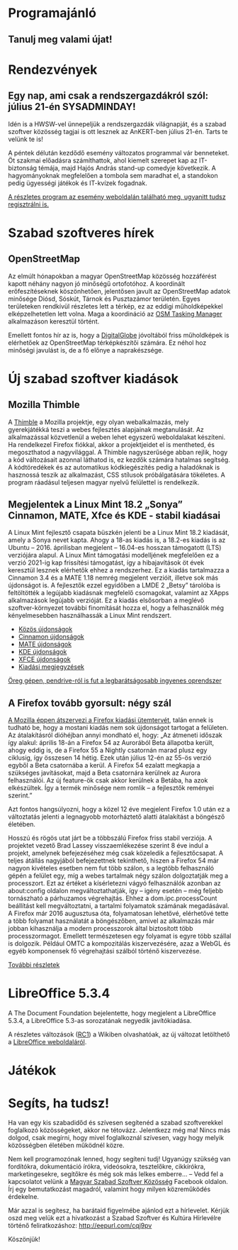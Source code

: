 # Programajánló

## Tanulj meg valami újat!

# Rendezvények

## Egy nap, ami csak a rendszergazdákról szól: július 21-én SYSADMINDAY! 

Idén is a HWSW-vel ünnepeljük a rendszergazdák világnapját, és a szabad szoftver közösség tagjai is ott lesznek az AnKERT-ben július 21-én. Tarts te velünk te is!

A péntek délután kezdődő esemény változatos programmal vár benneteket. Öt szakmai előadásra számíthattok, ahol kiemelt szerepet kap az IT-biztonság témája, majd Hajós András stand-up comedyje következik. A hagyományoknak megfelelően a tombola sem maradhat el, a standokon pedig ügyességi játékok és IT-kvízek fogadnak.

[A részletes program az esemény weboldalán található meg, ugyanitt tudsz regisztrálni is.](https://rendezveny.hwsw.hu/)

# Szabad szoftveres hírek

## OpenStreetMap

Az elmúlt hónapokban a magyar OpenStreetMap közösség hozzáférést kapott néhány nagyon jó minőségű ortofotóhoz. A koordinált erőfeszítéseknek köszönhetően, jelentősen javult az OpenStreetMap adatok minősége Diósd, Sóskút, Tárnok és Pusztazámor területén. Egyes területeken rendkívül részletes lett a térkép, ez az eddigi műholdképekkel elképzelhetetlen lett volna. Maga a koordináció az [OSM Tasking Manager](http://tasks.osm.grin.hu/) alkalmazáson keresztül történt.

Emellett fontos hír az is, hogy a [DigitalGlobe](https://wiki.openstreetmap.org/wiki/DigitalGlobe) jóvoltából friss műholdképek is elérhetőek az OpenStreetMap térképkészítői számára. Ez néhol hoz minőségi javulást is, de a fő előnye a naprakészsége.

##

##

# Új szabad szoftver kiadások

## Mozilla Thimble

A [Thimble](https://thimble.mozilla.org/hu/) a Mozilla projektje, egy olyan webalkalmazás, mely gyerekjátékká teszi a webes fejlesztés alapjainak megtanulását. Az alkalmazással közvetlenül a weben lehet egyszerű weboldalakat készíteni. Ha rendelkezel Firefox fiókkal, akkor a projektjeidet el is mentheted, és megoszthatod a nagyvilággal. A Thimble nagyszerűsége abban rejlik, hogy a kód változásait azonnal láthatod is, ez kezdők számára hatalmas segítség. A kódtöredékek és az automatikus kódkiegészítés pedig a haladóknak is hasznossá teszik az alkalmazást, CSS stílusok próbálgatására tökéletes. A program ráadásul teljesen magyar nyelvű felülettel is rendelkezik.

## Megjelentek a Linux Mint 18.2 „Sonya” Cinnamon, MATE, Xfce és KDE - stabil kiadásai

A Linux Mint fejlesztő csapata büszkén jelenti be a Linux Mint 18.2 kiadását, amely a Sonya nevet kapta. Ahogy a 18-as kiadás is, a 18.2-es kiadás is az Ubuntu – 2016. áprilisban megjelent – 16.04-es hosszan támogatott (LTS) verziójára alapul. A Linux Mint támogatási modelljének megfelelően ez a verzió 2021-ig kap frissítési támogatást, így a hibajavítások öt évek keresztül lesznek elérhetők ehhez a rendszerhez.
Ez a kiadás tartalmazza a Cinnamon 3.4 és a MATE 1.18 nemrég megjelent verzióit, illetve sok más újdonságot is. A fejlesztők ezzel egyidőben a LMDE 2 „Betsy” tárolóba is feltöltötték a legújabb kiadásnak megfelelő csomagokat, valamint az XApps alkalmazások legújabb verzióját. Ez a kiadás elsősorban a meglévő szoftver-környezet további finomítását hozza el, hogy a felhasználók még kényelmesebben használhassák a Linux Mint rendszert.

* [Közös újdonságok](https://linuxmint.hu/sugo/kozos-ujdonsagok-1)
* [Cinnamon újdonságok](https://linuxmint.hu/sugo/cinnamon-ujdonsagok-2)
* [MATE újdonságok](https://linuxmint.hu/sugo/mate-ujdonsagok)
* [KDE újdonságok](https://linuxmint.hu/sugo/kde-ujdonsagok)
* [XFCE újdonságok](https://linuxmint.hu/sugo/xfce-ujdonsagok)
* [Kiadási megjegyzések](https://linuxmint.hu/sugo/kiadasi-megjegyzesek-1)

[Öreg gépen, pendrive-ról is fut a legbarátságosabb ingyenes oprendszer](http://www.hirado.hu/2017/07/18/oreg-gepen-pendrive-rol-is-fut-a-legbaratsagosabb-ingyenes-oprendszer/)

## A Firefox tovább gyorsult: négy szál

[A Mozilla éppen átszervezi a Firefox kiadási ütemtervét](https://itcafe.hu/hir/mozilla_firefox_kiadasi_ciklus.html), talán ennek is tudható be, hogy a mostani kiadás nem sok újdonságot tartogat a felületen. Az átalakításról dióhéjban annyi mondható el, hogy: „Az átmeneti időszak így alakul: április 18-án a Firefox 54 az Aurorából Beta állapotba került, ahogy eddig is, de a Firefox 55 a Nightly csatornán marad plusz egy ciklusig, így összesen 14 hétig. Ezek után július 12-én az 55-ös verzió egyből a Beta csatornába a kerül. A Firefox 54 ezalatt megkapja a szükséges javításokat, majd a Beta csatornára kerülnek az Aurora felhasználói. Az új feature-ök csak akkor kerülnek a Betába, ha azok elkészültek. Így a termék minősége nem romlik – a fejlesztők reményei szerint.”

Azt fontos hangsúlyozni, hogy a közel 12 éve megjelent Firefox 1.0 után ez a változtatás jelenti a legnagyobb motorháztető alatti átalakítást a böngésző életében.

Hosszú és rögös utat járt be a többszálú Firefox friss stabil verziója. A projektet vezető Brad Lassey visszaemlékezése szerint 8 éve indul a projekt, amelynek befejezéséhez még csak közeledik a fejlesztőcsapat. A teljes átállás nagyjából befejezettnek tekinthető, hiszen a Firefox 54 már nagyon kivételes esetben nem fut több szálon, s a legtöbb felhasználó gépén a felület egy, míg a webes tartalmak négy szálon dolgoztatják meg a processzort. Ezt az értéket a kísérletezni vágyó felhasználók azonban az about:config oldalon megváltoztathatják, így – igény esetén – még feljebb tornászható a párhuzamos végrehajtás. Ehhez a dom.ipc.processCount beállítást kell megváltoztatni, a tartalmi folyamatok számának megadásával. A Firefox már 2016 augusztusa óta, folyamatosan lehetővé, elérhetővé tette a több folyamat használatát a böngészőben, amivel az alkalmazás már jobban kihasználja a modern processzorok által biztosított több processzormagot. Emellett természetesen egy folyamat is egyre több szállal is dolgozik. Például OMTC a kompozitálás kiszervezésére, azaz a WebGL és egyéb komponensek fő végrehajtási szálból történő kiszervezése.

[További részletek](https://itcafe.hu/hir/mozilla_firefox_54.html)

# LibreOffice 5.3.4

A The Document Foundation bejelentette, hogy megjelent a LibreOffice 5.3.4, a LibreOffice 5.3-as sorozatának negyedik javítókiadása.

A részletes változások ([RC1](https://wiki.documentfoundation.org/Releases/5.3.4/RC1)) a Wikiben olvashatóak, az új változat letölthető a [LibreOffice weboldaláról](http://hu.libreoffice.org/letoeltes/?version=5.3.4&lang=hu).


# Játékok

## 

# Segíts, ha tudsz!

Ha van egy kis szabadidőd és szívesen segítenéd a szabad szoftverekkel foglalkozó közösségeket, akkor ne tétovázz. Jelentkezz még ma! Nincs más dolgod, csak megírni, hogy mivel foglalkoznál szívesen, vagy hogy melyik közösségben életében működnél közre.

Nem kell programozónak lenned, hogy segíteni tudj! Ugyanúgy szükség van fordítókra, dokumentáció írókra, videósokra, tesztelőkre, cikkírókra, marketingesekre, segítőkre és még sok más lelkes emberre... – Vedd fel a kapcsolatot velünk a [Magyar Szabad Szoftver Közösség](https://www.facebook.com/groups/szabadszoftver) Facebook oldalon. Írj egy bemutatkozást magadról, valamint hogy milyen közreműködés érdekelne.

Már azzal is segítesz, ha barátaid figyelmébe ajánlod ezt a hírlevelet. Kérjük oszd meg velük ezt a hivatkozást a Szabad Szoftver és Kultúra Hírlevélre történő feliratkozáshoz: http://eepurl.com/cqj9pv

Köszönjük!

